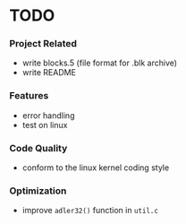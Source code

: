 # TODO

### Project Related
- write blocks.5 (file format for .blk archive)
- write README

### Features
- error handling
- test on linux

### Code Quality
- conform to the linux kernel coding style

### Optimization
- improve `adler32()` function in `util.c`
